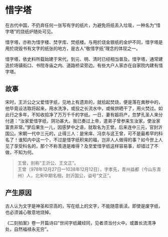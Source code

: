 # 惜字塔

在古代中国，不扔弃任何一张写有字的纸片，为避免将纸丢入垃圾，一种名为“惜字塔”的烧纸炉随处可见。

惜字塔，亦称为惜字楼、焚字库、焚纸楼。与用於烧金银纸的金炉不同，惜字塔是用於烧毁书有文字的纸张的地方，是古人“敬惜字纸”理念的体现之一。

惜字塔，依史料所载始建于宋代，到元、明、清时已经相当普及。惜字塔，通常建造於场镇街口、书院寺庙之内、道路桥梁旁边。有些大户人家亦在自家院内建有惜字塔。

## 故事

宋时，王沂公之父爱惜字纸，见地上有遗弃的，就拾起焚烧，便是落在粪秽中的，他毕竟设法取将起来，用水洗净，或投之长流水中，或候烘晒干了，用火焚过。如此行之多年，不知收拾净了万万千千的字纸。一日，妻有娠将产，忽梦孔圣人来分付道：“汝家爱惜字纸，阴功甚大。我已奏过上帝，遣弟子曾参来生汝家，使汝家富贵非常。”梦后果生一儿，因感梦中之语，就取名为王曾。后来连中三元，官封沂国公。宋朝一代中三元的，止得三人：是宋庠、冯京与这王曾，可不是最希罕的科名了！谁知内中这一个，不过是惜字纸积来的福，岂非人人做得的事？如今世上人见了享受科名的，那个不称羡道是难得？及至爱惜字纸这样容易事，却错过了不做，不知为何。

> 王曾，别称“王沂公、王文正”。  
> 王曾（978年12月27日—1038年12月12日），字孝先，青州益都（今山东青州）人，北宋中期名相，封沂国公，谥号“文正”。

## 产生原因

古人认为文字是神圣和崇高的，写在纸上的文字，不能随意亵渎。即使是废字纸，也必须诚心敬意地烧掉。

《二刻拍案》卷一开篇诗曰“世间字纸藏经同，见者须当付火中。或置长流清净处，自然福禄永无穷”。


